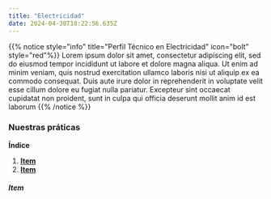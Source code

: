 ```yaml
---
title: "Electricidad"
date: 2024-04-30T18:22:56.635Z
---
```

{{% notice style="info" title="Perfil Técnico en Electricidad" icon="bolt" style="red"%}}
Lorem ipsum dolor sit amet, consectetur adipiscing elit, sed do eiusmod tempor incididunt ut labore et dolore magna aliqua. Ut enim ad minim veniam, quis nostrud exercitation ullamco laboris nisi ut aliquip ex ea commodo consequat. Duis aute irure dolor in reprehenderit in voluptate velit esse cillum dolore eu fugiat nulla pariatur. Excepteur sint occaecat cupidatat non proident, sunt in culpa qui officia deserunt mollit anim id est laborum
{{% /notice %}}
### Nuestras práticas
**Índice**   
1. **[Item](#id1)**
2. **[Item](#id2)**

##### Item<a name="id1"></a>